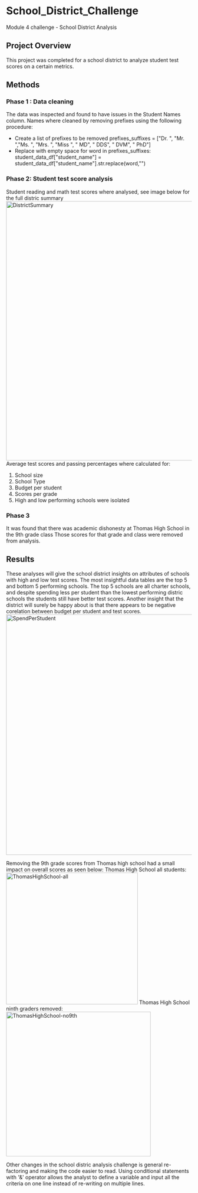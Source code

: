 # School_District_Challenge
Module 4 challenge - School District Analysis
## Project Overview
This project was completed for a school district to analyze student test scores on a certain metrics.

## Methods
### Phase 1 : Data cleaning
The data was inspected and found to have issues in the Student Names column. 
Names where cleaned by removing prefixes using the following procedure:
 - Create a list of prefixes to be removed
prefixes_suffixes = ["Dr. ", "Mr. ","Ms. ", "Mrs. ", "Miss ", " MD", " DDS", " DVM", " PhD"]
 - Replace with empty space
for word in prefixes_suffixes:
    student_data_df["student_name"] = student_data_df["student_name"].str.replace(word,"")

### Phase 2: Student test score analysis
Student reading and math test scores where analysed, see image below for the full distric summary
<img width="703" alt="DistrictSummary" src="https://user-images.githubusercontent.com/95047485/149645658-e047d49c-ab34-40f8-b816-8bd76b4fea5c.PNG">
Average test scores and passing percentages where calculated for:
1. School size
2. School Type
3. Budget per student
4. Scores per grade
5. High and low performing schools were isolated

### Phase 3
It was found that there was academic dishonesty at Thomas High School in the 9th grade class
Those scores for that grade and class were removed from analysis.

## Results
These analyses will give the school district insights on attributes of schools with high and low test scores. 
The most insightful data tables are the top 5 and bottom 5 performing schools. 
The top 5 schools are all charter schools, and despite spending less per student than the lowest performing distric schools the students still have better test scores.
Another insight that the district will surely be happy about is that there appears to be negative corelation between budget per student and test scores. 
<img width="652" alt="SpendPerStudent" src="https://user-images.githubusercontent.com/95047485/149646264-478cc7bd-095a-4081-834f-851209f21b2c.PNG">

Removing the 9th grade scores from Thomas high school had a small impact on overall scores as seen below:
Thomas High School all students:
<img width="357" alt="ThomasHighSchool-all" src="https://user-images.githubusercontent.com/95047485/149646286-d8bc8b32-4f93-413f-8154-03e61319f8d7.PNG">
Thomas High School ninth graders removed:
<img width="392" alt="ThomasHighSchool-no9th" src="https://user-images.githubusercontent.com/95047485/149646279-8b0721dd-547f-4ce1-ad4f-ce1dfe24497d.PNG">

Other changes in the school distric analysis challenge is general re-factoring and making the code easier to read. Using conditional statements with '&' operator allows the analyst to define a variable and input all the criteria on one line instead of re-writing on multiple lines.


